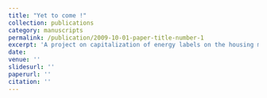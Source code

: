 ```yaml
---
title: "Yet to come !"
collection: publications
category: manuscripts
permalink: /publication/2009-10-01-paper-title-number-1
excerpt: 'A project on capitalization of energy labels on the housing market'
date: 
venue: ''
slidesurl: ''
paperurl: ''
citation: ''
---
```


